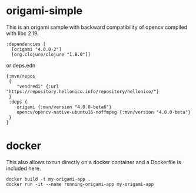 # origami-simple

This is an origami sample with backward compatibility of opencv compiled with libc 2.19.

```
:dependencies [   
  [origami "4.0.0-2"]
  [org.clojure/clojure "1.8.0"]]
```

or deps.edn 

```
{:mvn/repos
 {
 	"vendredi" {:url "https://repository.hellonico.info/repository/hellonico/"}
 }
 :deps { 
 	origami {:mvn/version "4.0.0-beta6"}
    opencv/opencv-native-ubuntu16-noffmpeg {:mvn/version "4.0.0-beta"}
 }
}
```

# docker 

This also allows to run directly on a docker container and a Dockerfile is included here.

```
docker build -t my-origami-app .
docker run -it --name running-origami-app my-origami-app
```
